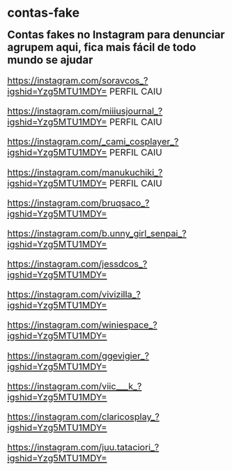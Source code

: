 # contas-fake
<big><big><big><b>Contas fakes no Instagram para denunciar agrupem aqui, fica mais fácil de todo mundo se ajudar</b><big></big>


https://instagram.com/soravcos_?igshid=Yzg5MTU1MDY=  PERFIL CAIU

https://instagram.com/miiiusjournal_?igshid=Yzg5MTU1MDY= PERFIL CAIU

https://instagram.com/_cami_cosplayer_?igshid=Yzg5MTU1MDY= PERFIL CAIU

https://instagram.com/manukuchiki_?igshid=Yzg5MTU1MDY= PERFIL CAIU

https://instagram.com/bruqsaco_?igshid=Yzg5MTU1MDY=

https://instagram.com/b.unny_girl_senpai_?igshid=Yzg5MTU1MDY=

https://instagram.com/jessdcos_?igshid=Yzg5MTU1MDY=

https://instagram.com/vivizilla_?igshid=Yzg5MTU1MDY=

https://instagram.com/winiespace_?igshid=Yzg5MTU1MDY=

https://instagram.com/ggevigier_?igshid=Yzg5MTU1MDY=

https://instagram.com/viic___k_?igshid=Yzg5MTU1MDY=

https://instagram.com/claricosplay_?igshid=Yzg5MTU1MDY=

https://instagram.com/juu.tataciori_?igshid=Yzg5MTU1MDY=
